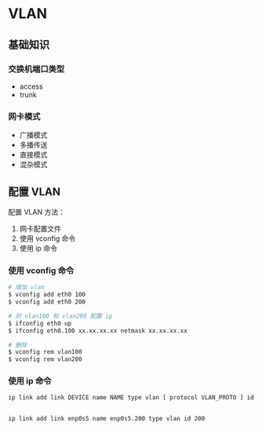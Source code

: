 # VLAN

## 基础知识

### 交换机端口类型

* access
* trunk

### 网卡模式

* 广播模式
* 多播传送
* 直接模式
* 混杂模式

## 配置 VLAN

配置 VLAN 方法：
1. 网卡配置文件
2. 使用 vconfig 命令
3. 使用 ip 命令

### 使用 vconfig 命令

```bash
# 增加 vlan
$ vconfig add eth0 100
$ vconfig add eth0 200

# 对 vlan100 和 vlan200 配置 ip
$ ifconfig eth0 up
$ ifconfig eth0.100 xx.xx.xx.xx netmask xx.xx.xx.xx

# 删除
$ vconfig rem vlan100
$ vconfig rem vlan200

```

### 使用 ip 命令

```bash
ip link add link DEVICE name NAME type vlan [ protocol VLAN_PROTO ] id VLANID [ reorder_hdr { on | off } ] [ gvrp { on | off } ] [ mvrp { on | off } ] [ loose_binding { on | off } ] [ ingress-qos-map QOS-MAP ] [ egress-qos-map QOS-MAP ]


ip link add link enp0s5 name enp0s5.200 type vlan id 200


```
